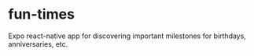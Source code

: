 # fun-times
Expo react-native app for discovering important milestones for birthdays, anniversaries, etc.
